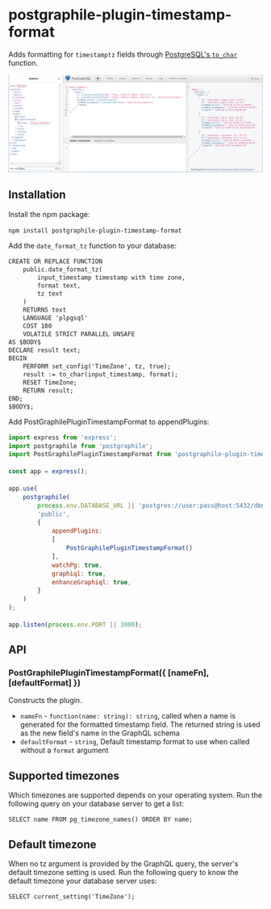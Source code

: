 # postgraphile-plugin-timestamp-format

Adds formatting for `timestamptz` fields through
[PostgreSQL's `to_char`](https://www.postgresql.org/docs/current/functions-formatting.html) function.

![GraphiQL Screenshot](doc/graphiql_screenshot.png)

## Installation
Install the npm package:

`npm install postgraphile-plugin-timestamp-format`

Add the `date_format_tz` function to your database:

```postgresql
CREATE OR REPLACE FUNCTION
    public.date_format_tz(
        input_timestamp timestamp with time zone,
        format text,
        tz text
    )
    RETURNS text
    LANGUAGE 'plpgsql'
    COST 100
    VOLATILE STRICT PARALLEL UNSAFE
AS $BODY$
DECLARE result text;
BEGIN
	PERFORM set_config('TimeZone', tz, true);
	result := to_char(input_timestamp, format);
	RESET TimeZone;
	RETURN result;
END;
$BODY$;
```

Add PostGraphilePluginTimestampFormat to appendPlugins:

```js
import express from 'express';
import postgraphile from 'postgraphile';
import PostGraphilePluginTimestampFormat from 'postgraphile-plugin-timestamp-format';

const app = express();

app.use(
    postgraphile(
        process.env.DATABASE_URL || 'postgres://user:pass@host:5432/dbname',
        'public',
        {
            appendPlugins:
            [
                PostGraphilePluginTimestampFormat()
            ],
            watchPg: true,
            graphiql: true,
            enhanceGraphiql: true,
        }
    )
);

app.listen(process.env.PORT || 3000);

```

## API
### PostGraphilePluginTimestampFormat({ [nameFn], [defaultFormat] })

Constructs the plugin.

* `nameFn` - `function(name: string): string`, called when a name is generated for the formatted timestamp field.
  The returned string is used as the new field's name in the GraphQL schema
* `defaultFormat` - `string`, Default timestamp format to use when called without a `format` argument

## Supported timezones
Which timezones are supported depends on your operating system. Run the following query
on your database server to get a list:

```postgresql
SELECT name FROM pg_timezone_names() ORDER BY name;
```

## Default timezone
When no tz argument is provided by the GraphQL query, the server's default timezone
setting is used. Run the following query to know the default timezone your database
server uses:

```postgresql
SELECT current_setting('TimeZone');
```